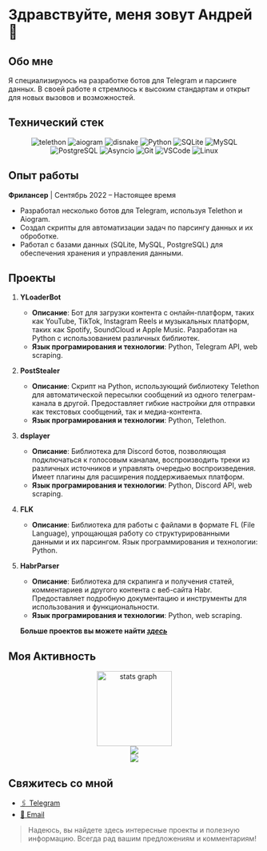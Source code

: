 # Здравствуйте, меня зовут Андрей 👋

## Обо мне
Я специализируюсь на разработке ботов для Telegram и парсинге данных. В своей работе я стремлюсь к высоким стандартам и открыт для новых вызовов и возможностей.

## Технический стек
<div align="center">

   ![telethon](https://img.shields.io/badge/telethon-0082C8?style=for-the-badge&logo=telegram&logoColor=white)
   ![aiogram](https://img.shields.io/badge/aiogram-0082C8?style=for-the-badge&logo=telegram&logoColor=white)
   ![disnake](https://img.shields.io/badge/disnake-5865F2?style=for-the-badge&logo=discord&logoColor=white)
   ![Python](https://img.shields.io/badge/Python-3776AB?style=for-the-badge&logo=python&logoColor=white)
   ![SQLite](https://img.shields.io/badge/SQLite-003B57?style=for-the-badge&logo=sqlite&logoColor=white)
   ![MySQL](https://img.shields.io/badge/MySQL-4479A1?style=for-the-badge&logo=mysql&logoColor=white)
   ![PostgreSQL](https://img.shields.io/badge/PostgreSQL-336791?style=for-the-badge&logo=postgresql&logoColor=white)
   ![Asyncio](https://img.shields.io/badge/Asyncio-4B8BBE?style=for-the-badge&logo=python&logoColor=white)
   ![Git](https://img.shields.io/badge/Git-F05032?style=for-the-badge&logo=git&logoColor=white)
   ![VSCode](https://img.shields.io/badge/VSCode-007ACC?style=for-the-badge&logo=visual-studio-code&logoColor=white)
   ![Linux](https://img.shields.io/badge/Linux-FCC624?style=for-the-badge&logo=linux&logoColor=black)
</div>

## Опыт работы
**Фрилансер** | Сентябрь 2022 – Настоящее время
- Разработал несколько ботов для Telegram, используя Telethon и Aiogram.
- Создал скрипты для автоматизации задач по парсингу данных и их оброботке.
- Работал с базами данных (SQLite, MySQL, PostgreSQL) для обеспечения хранения и управления данными.

## Проекты

1. **YLoaderBot**
   - **Описание**: Бот для загрузки контента с онлайн-платформ, таких как YouTube, TikTok, Instagram Reels и музыкальных платформ, таких как Spotify, SoundCloud и Apple Music. Разработан на Python с использованием различных библиотек.
   - **Язык програмирования и технологии**: Python, Telegram API, web scraping.
2. **PostStealer**
   - **Описание**: Скрипт на Python, использующий библиотеку Telethon для автоматической пересылки сообщений из одного телеграм-канала в другой. Предоставляет гибкие настройки для отправки как текстовых сообщений, так и медиа-контента.
   - **Язык програмирования и технологии**: Python, Telethon.

3. **dsplayer**
   - **Описание**: Библиотека для Discord ботов, позволяющая подключаться к голосовым каналам, воспроизводить треки из различных источников и управлять очередью воспроизведения. Имеет плагины для расширения поддерживаемых платформ.
   - **Язык програмирования и технологии**: Python, Discord API, web scraping.

4. **FLK**
   - **Описание**: Библиотека для работы с файлами в формате FL (File Language), упрощающая работу со структурированными данными и их парсингом.
   Язык программирования и технологии: Python.

5. **HabrParser**
   - **Описание**: Библиотека для скрапинга и получения статей, комментариев и другого контента с веб-сайта Habr. Предоставляет подробную документацию и инструменты для использования и функциональности.
   - **Язык програмирования и технологии**: Python, web scraping.

   **Больше проектов вы можете найти ___[здесь](https://github.com/FlacSy?tab=repositories)___**

## Моя Активность
<div align="center">
  <img src="https://github-readme-stats.vercel.app/api?username=FlacSy&hide_title=false&hide_rank=false&show_icons=false&include_all_commits=false&count_private=false&disable_animations=false&theme=dracula&locale=en&hide_border=false&order=1" height="150" alt="stats graph"  />
</div>
<div align="center">
  <img src="https://profile-counter.glitch.me/FlacSy/count.svg?"  />
</div>
<div align="center">
  <img src="https://github-profile-trophy.vercel.app/?username=FlacSy&column=3&margin-w=15&margin-h=15&theme=juicyfresh"  />
</div>

## Свяжитесь со мной
- [🖇️ Telegram](https://t.me/flacsy)
- [📧 Email](flacsy.x@gmail.com)

> Надеюсь, вы найдете здесь интересные проекты и полезную информацию. Всегда рад вашим предложениям и комментариям!
